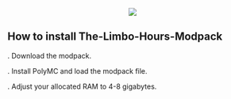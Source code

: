 <p align="center">
	<img src="https://i.postimg.cc/kghw5pcQ/imffffage.png" />
                                                                                                                                      
## How to install The-Limbo-Hours-Modpack
  
. Download the modpack.

. Install PolyMC and load the modpack file.
  
. Adjust your allocated RAM to 4-8 gigabytes.
